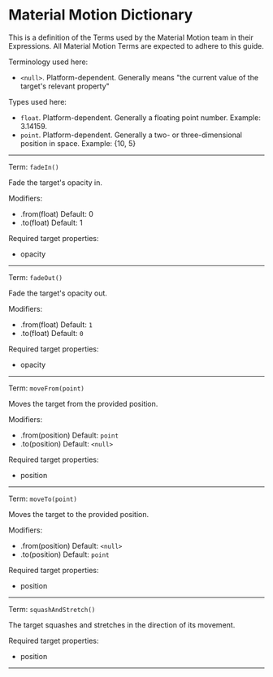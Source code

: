 # Material Motion Dictionary

This is a definition of the Terms used by the Material Motion team in their Expressions. All Material Motion Terms are expected to adhere to this guide.

Terminology used here:

- `<null>`. Platform-dependent. Generally means "the current value of the target's relevant property"

Types used here:

- `float`. Platform-dependent. Generally a floating point number. Example: 3.14159.
- `point`. Platform-dependent. Generally a two- or three-dimensional position in space. Example: {10, 5}

---

Term: `fadeIn()`

Fade the target's opacity in.

Modifiers:

- .from(float) Default: 0
- .to(float)   Default: 1

Required target properties:

- opacity

---

Term: `fadeOut()`

Fade the target's opacity out.

Modifiers:

- .from(float) Default: `1`
- .to(float)   Default: `0`

Required target properties:

- opacity

---

Term: `moveFrom(point)`

Moves the target from the provided position.

Modifiers:

- .from(position) Default: `point`
- .to(position)   Default: `<null>`

Required target properties:

- position

---

Term: `moveTo(point)`

Moves the target to the provided position.

Modifiers:

- .from(position) Default: `<null>`
- .to(position)   Default: `point`

Required target properties:

- position

---

Term: `squashAndStretch()`

The target squashes and stretches in the direction of its movement.

Required target properties:

- position

---
